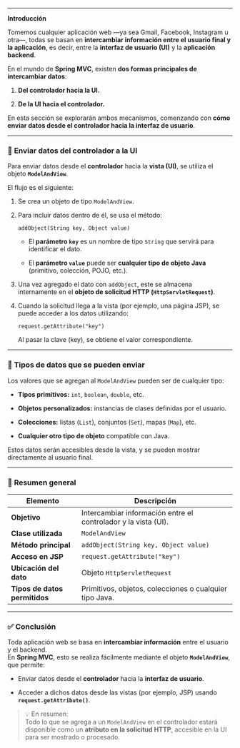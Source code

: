 
---

**Introducción**

Tomemos cualquier aplicación web —ya sea Gmail, Facebook, Instagram u otra—, todas se basan en **intercambiar información entre el usuario final y la aplicación**, es decir, entre la **interfaz de usuario (UI)** y la **aplicación backend**.

En el mundo de **Spring MVC**, existen **dos formas principales de intercambiar datos**:

1. **Del controlador hacia la UI.**
    
2. **De la UI hacia el controlador.**
    

En esta sección se explorarán ambos mecanismos, comenzando con **cómo enviar datos desde el controlador hacia la interfaz de usuario**.

---

### 🔸 **Enviar datos del controlador a la UI**

Para enviar datos desde el **controlador** hacia la **vista (UI)**, se utiliza el objeto **`ModelAndView`**.

El flujo es el siguiente:

1. Se crea un objeto de tipo `ModelAndView`.
    
2. Para incluir datos dentro de él, se usa el método:
    
    `addObject(String key, Object value)`
    
    - El **parámetro `key`** es un nombre de tipo `String` que servirá para identificar el dato.
        
    - El **parámetro `value`** puede ser **cualquier tipo de objeto Java** (primitivo, colección, POJO, etc.).
        
3. Una vez agregado el dato con `addObject`, este se almacena internamente en el **objeto de solicitud HTTP (`HttpServletRequest`)**.
    
4. Cuando la solicitud llega a la vista (por ejemplo, una página JSP), se puede acceder a los datos utilizando:
    
    `request.getAttribute("key")`
    
    Al pasar la clave (key), se obtiene el valor correspondiente.
    

---

### 🔸 **Tipos de datos que se pueden enviar**

Los valores que se agregan al `ModelAndView` pueden ser de cualquier tipo:

- **Tipos primitivos:** `int`, `boolean`, `double`, etc.
    
- **Objetos personalizados:** instancias de clases definidas por el usuario.
    
- **Colecciones:** listas (`List`), conjuntos (`Set`), mapas (`Map`), etc.
    
- **Cualquier otro tipo de objeto** compatible con Java.
    

Estos datos serán accesibles desde la vista, y se pueden mostrar directamente al usuario final.

---

### 🔹 **Resumen general**

|Elemento|Descripción|
|---|---|
|**Objetivo**|Intercambiar información entre el controlador y la vista (UI).|
|**Clase utilizada**|`ModelAndView`|
|**Método principal**|`addObject(String key, Object value)`|
|**Acceso en JSP**|`request.getAttribute("key")`|
|**Ubicación del dato**|Objeto `HttpServletRequest`|
|**Tipos de datos permitidos**|Primitivos, objetos, colecciones o cualquier tipo Java.|

---

### ✅ **Conclusión**

Toda aplicación web se basa en **intercambiar información** entre el usuario y el backend.  
En **Spring MVC**, esto se realiza fácilmente mediante el objeto **`ModelAndView`**, que permite:

- Enviar datos desde el **controlador** hacia la **interfaz de usuario**.
    
- Acceder a dichos datos desde las vistas (por ejemplo, JSP) usando **`request.getAttribute()`**.
    

> 💡 En resumen:  
> Todo lo que se agrega a un `ModelAndView` en el controlador estará disponible como un **atributo en la solicitud HTTP**, accesible en la UI para ser mostrado o procesado.